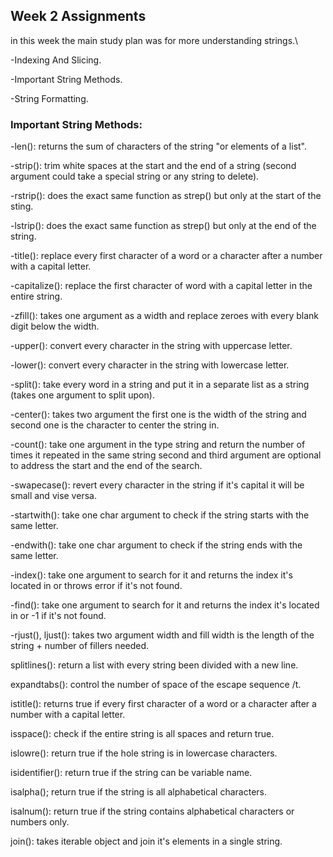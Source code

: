 ## Week 2 Assignments
in this week the main study plan was for more understanding  strings.\

-Indexing And Slicing.

-Important String Methods.

-String Formatting.

### Important String Methods:
-len(): returns the sum of characters of the string "or elements of a list".

-strip(): trim white spaces at the start and the end of a string (second argument could take a special string or any string to delete).

-rstrip(): does the exact same function as strep() but only at the start of the sting.

-lstrip(): does the exact same function as strep() but only at the end of the string.

-title(): replace every first character of a word or a character after a number with a capital letter.

-capitalize(): replace the first character of word with a capital letter in the entire string.

-zfill(): takes one argument as a width and replace zeroes with every blank digit below the width.

-upper(): convert every character in the string with uppercase letter.

-lower(): convert every character in the string with lowercase letter.

-split(): take every word in a string and put it in a separate list as a string (takes one argument to split upon).

-center(): takes two argument the first one is the width of the string and second one is the character to center the string in.

-count(): take one argument in the type string and return the number of times it repeated in the same string second and third argument are optional to address the start and the end of the search.

-swapecase(): revert every character in the string if it's capital it will be small and vise versa.

-startwith(): take one char argument to check if the string starts with the same letter.

-endwith(): take one char argument to check if the string ends with the same letter.

-index(): take one argument to search for it and returns the index it's located in or throws error if it's not found.

-find(): take one argument to search for it and returns the index it's located in or -1 if it's not found.

-rjust(), ljust(): takes two argument width and fill width is the length of the string + number of fillers needed.

splitlines(): return a list with every string been divided with a new line.

expandtabs(): control the number of space of the escape sequence /t.

istitle(): returns true if every first character of a word or a character after a number with a capital letter.

isspace(): check if the entire string is all spaces and return true.

islowre(): return true if the hole string is in lowercase characters.

isidentifier(): return true if the string can be variable name.

isalpha(); return true if the string is all alphabetical characters.

isalnum(): return true if the string contains alphabetical characters or numbers only.

join(): takes iterable object and join it's elements in a single string.